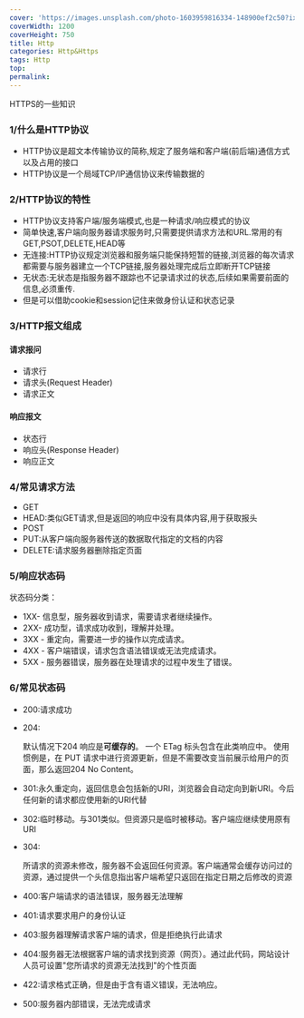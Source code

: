 ```yaml
---
cover: 'https://images.unsplash.com/photo-1603959816334-148900ef2c50?ixlib=rb-1.2.1&ixid=eyJhcHBfaWQiOjEyMDd9&auto=format&fit=crop&w=800&q=80'
coverWidth: 1200
coverHeight: 750
title: Http
categories: Http&Https
tags: Http
top:
permalink:
---
```

HTTPS的一些知识

<!--more-->

### 1/什么是HTTP协议

- HTTP协议是超文本传输协议的简称,规定了服务端和客户端(前后端)通信方式以及占用的接口
- HTTP协议是一个局域TCP/IP通信协议来传输数据的
  
### 2/HTTP协议的特性

- HTTP协议支持客户端/服务端模式,也是一种请求/响应模式的协议
- 简单快速,客户端向服务器请求服务时,只需要提供请求方法和URL.常用的有 GET,PSOT,DELETE,HEAD等
- 无连接:HTTP协议规定浏览器和服务端只能保持短暂的链接,浏览器的每次请求都需要与服务器建立一个TCP链接,服务器处理完成后立即断开TCP链接
- 无状态:无状态是指服务器不跟踪也不记录请求过的状态,后续如果需要前面的信息,必须重传.
- 但是可以借助cookie和session记住来做身份认证和状态记录

### 3/HTTP报文组成
#### 请求报问
- 请求行
- 请求头(Request Header)
- 请求正文

#### 响应报文
- 状态行
- 响应头(Response Header)
- 响应正文

### 4/常见请求方法

- GET
- HEAD:类似GET请求,但是返回的响应中没有具体内容,用于获取报头
- POST
- PUT:从客户端向服务器传送的数据取代指定的文档的内容
- DELETE:请求服务器删除指定页面

### 5/响应状态码
状态码分类：

- 1XX- 信息型，服务器收到请求，需要请求者继续操作。
- 2XX- 成功型，请求成功收到，理解并处理。
- 3XX - 重定向，需要进一步的操作以完成请求。
- 4XX - 客户端错误，请求包含语法错误或无法完成请求。
- 5XX - 服务器错误，服务器在处理请求的过程中发生了错误。

### 6/常见状态码
-    200:请求成功

-    204:

     默认情况下204 响应是**可缓存的**。 一个 ETag 标头包含在此类响应中。 使用惯例是，在 PUT 请求中进行资源更新，但是不需要改变当前展示给用户的页面，那么返回204 No Content。

-    301:永久重定向，返回信息会包括新的URI，浏览器会自动定向到新URI。今后任何新的请求都应使用新的URI代替

-    302:临时移动。与301类似。但资源只是临时被移动。客户端应继续使用原有URI

-    304:

     所请求的资源未修改，服务器不会返回任何资源。客户端通常会缓存访问过的资源，通过提供一个头信息指出客户端希望只返回在指定日期之后修改的资源

-    400:客户端请求的语法错误，服务器无法理解

-    401:请求要求用户的身份认证

-    403:服务器理解请求客户端的请求，但是拒绝执行此请求

-    404:服务器无法根据客户端的请求找到资源（网页）。通过此代码，网站设计人员可设置"您所请求的资源无法找到"的个性页面

-    422:请求格式正确，但是由于含有语义错误，无法响应。

-    500:服务器内部错误，无法完成请求

